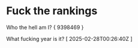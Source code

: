 # Fuck the rankings

Who the hell am I?
{ 9398469 }

What fucking year is it?
[ 2025-02-28T00:26:40Z ]
